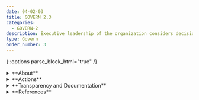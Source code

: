 ```yaml
---
date: 04-02-03
title: GOVERN 2.3
categories:
  - GOVERN-2
description: Executive leadership of the organization considers decisions about risks associated with AI system development and deployment to be their responsibility. 
type: Govern
order_number: 3
---
```

{::options parse_block_html="true" /}


<details>
<summary markdown="span">**About**</summary>
<br>
Senior leadership in organizations that maintain an AI portfolio should be aware of AI risks and affirm the organizational appetite for such risks. 

Accountability ensures that a specific team and individual is responsible for AI risk management efforts. Some organizations grant authority and resources (human and budgetary) to a designated officer who ensures adequate performance of the institution’s AI portfolio (e.g.  predictive modeling, machine learning).

</details>

<details>
<summary markdown="span">**Actions**</summary>
* Organizational management can:
    * Declare risk tolerances for developing or using AI systems.
    * Support AI risk management efforts, and play an active role in such efforts.
    * Support competent risk management executives.
    * Delegate the power, resources, and authorization to perform risk management to each appropriate level throughout the management chain.
* Organizations can establish board committees for AI risk management and oversight functions and integrate those functions within the organization’s broader enterprise risk management approaches.

</details>

<details>
<summary markdown="span">**Transparency and Documentation**</summary>
<br>
**Organizations can document the following:**
- Did your organization’s board and/or senior management sponsor, support and participate in your organization’s AI governance?
- What are the roles, responsibilities, and delegation of authorities of personnel involved in the design, development, deployment, assessment and monitoring of the AI system?
- Do AI solutions provide sufficient information to assist the personnel to make an informed decision and take actions accordingly?
- To what extent has the entity clarified the roles, responsibilities, and delegated authorities to relevant stakeholders?

**AI Transparency Resources:**
- WEF Companion to the Model AI Governance Framework- 2020, [URL](https://www.pdpc.gov.sg/-/media/Files/PDPC/PDF-Files/Resource-for-Organisation/AI/SGIsago.pdf).
- GAO-21-519SP: AI Accountability Framework for Federal Agencies & Other Entities, [URL](https://www.gao.gov/products/gao-21-519sp).

</details>

<details>
<summary markdown="span">**References**</summary>
<br>
Bd. Governors Fed. Rsrv. Sys., Supervisory Guidance on Model Risk Management, SR Letter 11-7 (Apr. 4, 2011)

Off. Superintendent Fin. Inst. Canada, Enterprise-Wide Model Risk Management for Deposit-Taking Institutions, E-23 (Sept. 2017).

</details>
